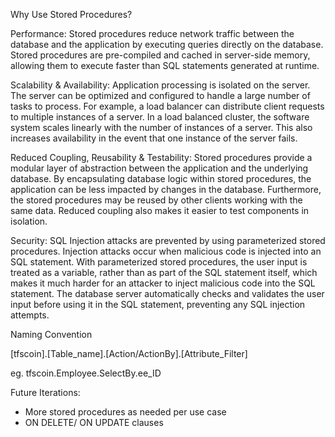 Why Use Stored Procedures?

Performance: Stored procedures reduce network traffic between the database and the application by executing queries directly on the database. Stored procedures are pre-compiled and cached in server-side memory, allowing them to execute faster than SQL statements generated at runtime. 

Scalability & Availability: Application processing is isolated on the server. The server can be optimized and configured to handle a large number of tasks to process. For example, a load balancer can distribute client requests to multiple instances of a server. In a load balanced cluster, the software system scales linearly with the number of instances of a server. This also increases availability in the event that one instance of the server fails. 

Reduced Coupling, Reusability & Testability: Stored procedures provide a modular layer of abstraction between the application and the underlying database. By encapsulating database logic within stored procedures, the application can be less impacted by changes in the database. Furthermore, the stored procedures may be reused by other clients working with the same data. Reduced coupling also makes it easier to test components in isolation.

Security: SQL Injection attacks are prevented by using parameterized stored procedures. Injection attacks occur when malicious code is injected into an SQL statement. With parameterized stored procedures, the user input is treated as a variable, rather than as part of the SQL statement itself, which makes it much harder for an attacker to inject malicious code into the SQL statement. The database server automatically checks and validates the user input before using it in the SQL statement, preventing any SQL injection attempts. 




Naming Convention

[tfscoin].[Table_name].[Action/ActionBy].[Attribute_Filter]

eg. tfscoin.Employee.SelectBy.ee_ID



Future Iterations: 
- More stored procedures as needed per use case
- ON DELETE/ ON UPDATE clauses